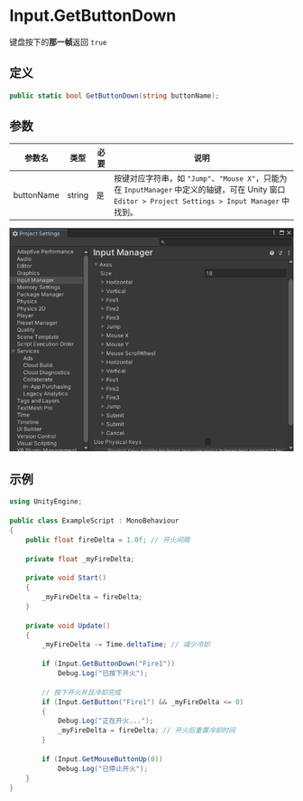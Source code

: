 # Input.GetButtonDown

键盘按下的**那一帧**返回 `true`

## 定义

```csharp
public static bool GetButtonDown(string buttonName);
```

## 参数

| 参数名     | 类型   | 必要 | 说明                                                         |
| ---------- | ------ | ---- | ------------------------------------------------------------ |
| buttonName | string | 是   | 按键对应字符串，如 `"Jump"`、`"Mouse X"`，只能为在 `InputManager` 中定义的轴键，可在 Unity 窗口 `Editor > Project Settings > Input Manager` 中找到。 |

![Input Manager](./images/input_manager.png)

## 示例

```csharp
using UnityEngine;

public class ExampleScript : MonoBehaviour
{
    public float fireDelta = 1.0f; // 开火间隔

    private float _myFireDelta;

    private void Start()
    {
        _myFireDelta = fireDelta;
    }

    private void Update()
    {
        _myFireDelta -= Time.deltaTime; // 减少冷却
        
        if (Input.GetButtonDown("Fire1"))
            Debug.Log("已按下开火");

        // 按下开火并且冷却完成
        if (Input.GetButton("Fire1") && _myFireDelta <= 0)
        {
            Debug.Log("正在开火...");
            _myFireDelta = fireDelta; // 开火后重置冷却时间
        }
        
        if (Input.GetMouseButtonUp(0))
            Debug.Log("已停止开火");
    }
}
```